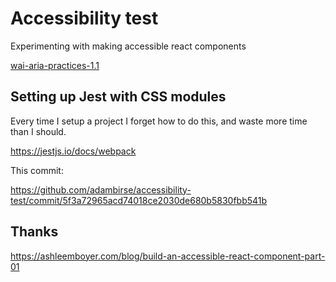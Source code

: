 # Accessibility test

Experimenting with making accessible react components

[wai-aria-practices-1.1](https://www.w3.org/TR/wai-aria-practices-1.1/)

## Setting up Jest with CSS modules

Every time I setup a project I forget how to do this, and waste more time than I should.

https://jestjs.io/docs/webpack

This commit:

https://github.com/adambirse/accessibility-test/commit/5f3a72965acd74018ce2030de680b5830fbb541b

## Thanks

https://ashleemboyer.com/blog/build-an-accessible-react-component-part-01
